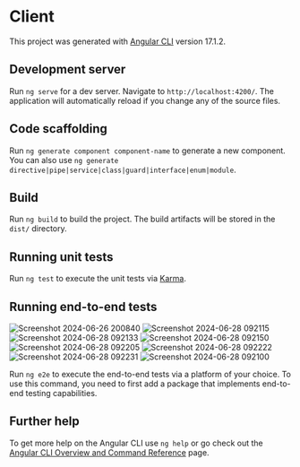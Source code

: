 # Client

This project was generated with [Angular CLI](https://github.com/angular/angular-cli) version 17.1.2.

## Development server

Run `ng serve` for a dev server. Navigate to `http://localhost:4200/`. The application will automatically reload if you change any of the source files.

## Code scaffolding

Run `ng generate component component-name` to generate a new component. You can also use `ng generate directive|pipe|service|class|guard|interface|enum|module`.

## Build

Run `ng build` to build the project. The build artifacts will be stored in the `dist/` directory.

## Running unit tests

Run `ng test` to execute the unit tests via [Karma](https://karma-runner.github.io).




## Running end-to-end tests
![Screenshot 2024-06-26 200840](https://github.com/Samundr57/ecom/assets/166058541/60363545-f147-45d3-918f-6896aa31a548)
![Screenshot 2024-06-28 092115](https://github.com/Samundr57/ecom/assets/166058541/2b1c4398-d1a5-463b-bdbc-54e583638382)
![Screenshot 2024-06-28 092133](https://github.com/Samundr57/ecom/assets/166058541/9c78fc36-7913-4029-a1bf-d69535855e19)
![Screenshot 2024-06-28 092150](https://github.com/Samundr57/ecom/assets/166058541/3dc3d20f-8dd2-4ab3-a2c6-5dc5971cd606)
![Screenshot 2024-06-28 092205](https://github.com/Samundr57/ecom/assets/166058541/7a87b6f6-4d40-4291-87bf-8c4aa2e2976e)
![Screenshot 2024-06-28 092222](https://github.com/Samundr57/ecom/assets/166058541/8fc1de65-0a8d-48c3-87d7-dd6166242bff)
![Screenshot 2024-06-28 092231](https://github.com/Samundr57/ecom/assets/166058541/95d3fdbf-03ad-47f0-b5e2-b49e05e16096)
![Screenshot 2024-06-28 092100](https://github.com/Samundr57/ecom/assets/166058541/5041cf94-3f65-4921-905e-9c30a55f2a06)

Run `ng e2e` to execute the end-to-end tests via a platform of your choice. To use this command, you need to first add a package that implements end-to-end testing capabilities.

## Further help

To get more help on the Angular CLI use `ng help` or go check out the [Angular CLI Overview and Command Reference](https://angular.io/cli) page.
